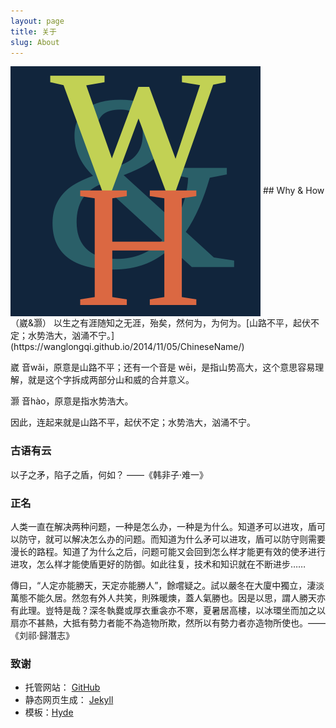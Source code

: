 ```yaml
---
layout: page
title: 关于
slug: About
---
```

<img src="/public/logo.svg" align="center" alt="Logo"/>
## Why & How （崴&灏）
以生之有涯随知之无涯，殆矣，然何为，为何为。[山路不平，起伏不定；水势浩大，汹涌不宁。](https://wanglongqi.github.io/2014/11/05/ChineseName/)

<p class="message">
崴 音wǎi，原意是山路不平；还有一个音是 wēi，是指山势高大，这个意思容易理解，就是这个字拆成两部分山和威的合并意义。

灏 音hào，原意是指水势浩大。

因此，连起来就是山路不平，起伏不定；水势浩大，汹涌不宁。
</p>

### 古语有云


  以子之矛，陷子之盾，何如？	——《韩非子·难一》
</p>

### 正名

人类一直在解决两种问题，一种是怎么办，一种是为什么。知道矛可以进攻，盾可以防守，就可以解决怎么办的问题。而知道为什么矛可以进攻，盾可以防守则需要漫长的路程。知道了为什么之后，问题可能又会回到怎么样才能更有效的使矛进行进攻，怎么样才能使盾更好的防御。如此往复，技术和知识就在不断进步……

<p class="message">
  傳曰，“人定亦能勝天，天定亦能勝人”，餘嚐疑之。試以嚴冬在大廈中獨立，淒淡萬態不能久居。然忽有外人共笑，則殊暖燠，蓋人氣勝也。因是以思，謂人勝天亦有此理。豈特是哉？深冬執爨或厚衣重衾亦不寒，夏暑居高樓，以冰環坐而加之以扇亦不甚熱，大抵有勢力者能不為造物所欺，然所以有勢力者亦造物所使也。——《刘祁·歸潛志》
</p>

### 致谢

* 托管网站： [GitHub](http://github.io)
* 静态网页生成： [Jekyll](http://jekyllrb.com/)
* 模板：[Hyde](http://hyde.getpoole.com)
